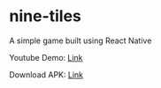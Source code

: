 # nine-tiles

A simple game built using React Native

Youtube Demo: [Link](https://youtu.be/WYJR0E6waII)

Download APK: [Link](https://github.com/ShivangAgr/nine-tiles/releases)
